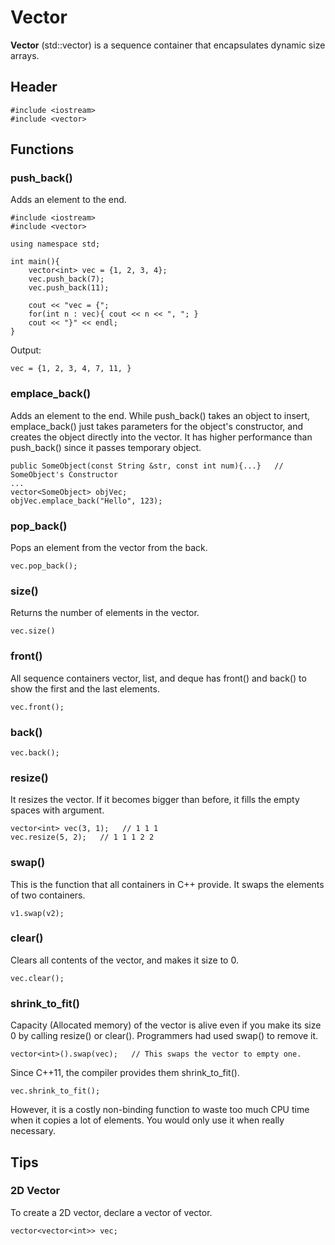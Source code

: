 # Vector
**Vector** (std::vector) is a sequence container that encapsulates dynamic size arrays.

## Header
    #include <iostream>
    #include <vector>

## Functions
### push_back()
Adds an element to the end.

    #include <iostream>
    #include <vector>
    
    using namespace std;
    
    int main(){
        vector<int> vec = {1, 2, 3, 4};
        vec.push_back(7);
        vec.push_back(11);
    
        cout << "vec = {";
        for(int n : vec){ cout << n << ", "; }
        cout << "}" << endl;
    }
    
Output:

    vec = {1, 2, 3, 4, 7, 11, }
    
### emplace_back()
Adds an element to the end. While push_back() takes an object to insert, emplace_back() just takes parameters for the object's constructor, and creates the object directly into the vector. It has higher performance than push_back() since it passes temporary object.

    public SomeObject(const String &str, const int num){...}   // SomeObject's Constructor
    ...
    vector<SomeObject> objVec;
    objVec.emplace_back("Hello", 123);

### pop_back()
Pops an element from the vector from the back.

    vec.pop_back();

### size()
Returns the number of elements in the vector.

    vec.size()

### front()
All sequence containers vector, list, and deque has front() and back() to show the first and the last elements.

    vec.front();

### back()

    vec.back();

### resize()
It resizes the vector. If it becomes bigger than before, it fills the empty spaces with argument.

    vector<int> vec(3, 1);   // 1 1 1
    vec.resize(5, 2);   // 1 1 1 2 2

### swap()
This is the function that all containers in C++ provide. It swaps the elements of two containers.

    v1.swap(v2);

### clear()
Clears all contents of the vector, and makes it size to 0.

    vec.clear();

### shrink_to_fit()
Capacity (Allocated memory) of the vector is alive even if you make its size 0 by calling resize() or clear(). Programmers had used swap() to remove it.

    vector<int>().swap(vec);   // This swaps the vector to empty one.

Since C++11, the compiler provides them shrink_to_fit().

    vec.shrink_to_fit();
    
However, it is a costly non-binding function to waste too much CPU time when it copies a lot of elements. You would only use it when really necessary.

## Tips
### 2D Vector
To create a 2D vector, declare a vector of vector<TYPE>.

    vector<vector<int>> vec;
    
